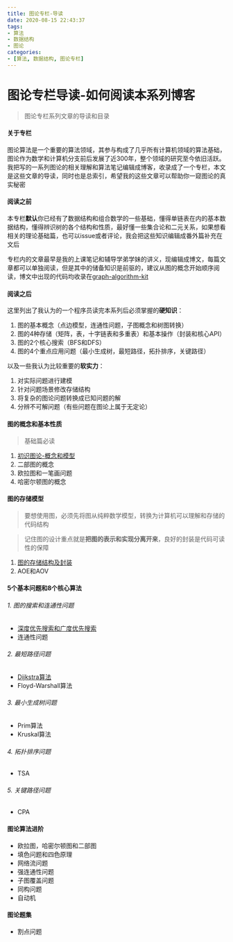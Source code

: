 ```yaml
---
title: 图论专栏-导读
date: 2020-08-15 22:43:37
tags:
- 算法
- 数据结构
- 图论
categories:
- [算法, 数据结构, 图论专栏]
---
```


# 图论专栏导读-如何阅读本系列博客

> 图论专栏系列文章的导读和目录

#### 关于专栏

图论算法是一个重要的算法领域，其参与构成了几乎所有计算机领域的算法基础，图论作为数学和计算机分支前后发展了近300年，整个领域的研究至今依旧活跃。我把写的一系列图论的相关理解和算法笔记编辑成博客，收录成了一个专栏，本文是这些文章的导读，同时也是总索引，希望我的这些文章可以帮助你一窥图论的真实秘密
<!-- more -->

#### 阅读之前

本专栏**默认**你已经有了数据结构和组合数学的一些基础，懂得单链表在内的基本数据结构，懂得辨识树的各个结构和性质，最好懂一些集合论和二元关系，如果想看相关的理论基础篇，也可以issue或者评论，我会把这些知识编辑成番外篇补充在文后

专栏内的文章最早是我的上课笔记和辅导学弟学妹的讲义，现编辑成博文，每篇文章都可以单独阅读，但是其中的储备知识是前驱的，建议从图的概念开始顺序阅读，博文中出现的代码均收录在[graph-algorithm-kit](https://github.com/bladeXue/graph-algorithm-kit)

#### 阅读之后

这里列出了我认为的一个程序员读完本系列后必须掌握的**硬知识**：

1. 图的基本概念（点边模型，连通性问题，子图概念和树图转换）
2. 图的4种存储（矩阵，表，十字链表和多重表）和基本操作（封装和核心API）
3. 图的2个核心搜索（BFS和DFS）
4. 图的4个重点应用问题（最小生成树，最短路径，拓扑排序，关键路径）

以及一些我认为比较重要的**软实力**：

1. 对实际问题进行建模
2. 针对问题场景修改存储结构
3. 将复杂的图论问题转换成已知问题的解
4. 分辨不可解问题（有些问题在图论上属于无定论）

#### 图的概念和基本性质

> 基础篇必读

1. [初识图论-概念和模型](/2020/08/16/algorithm/data-structure/graph-theory/graph-theory-first-learn-and-concepts/)
2. 二部图的概念
3. 欧拉图和一笔画问题
4. 哈密尔顿图的概念

#### 图的存储模型

> 要想使用图，必须先将图从纯粹数学模型，转换为计算机可以理解和存储的代码结构

> 记住图的设计重点就是**把图的表示和实现分离开来**，良好的封装是代码可读性的保障

1. [图的存储结构及封装](/2020/08/19/algorithm/data-structure/graph-theory/graph-theory-storage-structure/)
2. AOE和AOV

#### 5个基本问题和8个核心算法

###### 1. 图的搜索和连通性问题

- [深度优先搜索和广度优先搜索](/2020/09/04/algorithm/data-structure/graph-theory/graph-theory-search/)
- 连通性问题

###### 2. 最短路径问题

- [Dijkstra算法](/2020/09/05/algorithm/data-structure/graph-theory/graph-theory-dijkstra-algorithm/)
- Floyd-Warshall算法

###### 3. 最小生成树问题 

- Prim算法
- Kruskal算法

###### 4. 拓扑排序问题

- TSA

###### 5. 关键路径问题

- CPA

#### 图论算法进阶

- 欧拉图，哈密尔顿图和二部图
- 填色问题和四色原理
- 网络流问题
- 强连通性问题
- 子图覆盖问题
- 同构问题
- 自动机

#### 图论题集

- 割点问题
 




















